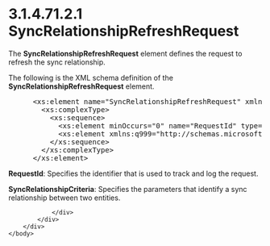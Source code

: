 <html dir="LTR" xmlns:mshelp="http://msdn.microsoft.com/mshelp" xmlns:ddue="http://ddue.schemas.microsoft.com/authoring/2003/5" xmlns:xlink="http://www.w3.org/1999/xlink" xmlns:tool="http://www.microsoft.com/tooltip">
    <head>
        <meta http-equiv="Content-Type" content="text/html; CHARSET=utf-8"></meta>
        <meta name="save" content="history"></meta>
        <title>3.1.4.71.2.1 SyncRelationshipRefreshRequest</title>
        <xml>
            <mshelp:toctitle title="3.1.4.71.2.1 SyncRelationshipRefreshRequest"></mshelp:toctitle>
            <mshelp:rltitle title="[MS-SSMDSWS-15]: SyncRelationshipRefreshRequest"></mshelp:rltitle>
            <mshelp:keyword index="A" term="394dddf4-9c35-45f4-b62d-64a8d08227f7"></mshelp:keyword>
            <mshelp:attr name="DCSext.ContentType" value="open specification"></mshelp:attr>
            <mshelp:attr name="AssetID" value="394dddf4-9c35-45f4-b62d-64a8d08227f7"></mshelp:attr>
            <mshelp:attr name="TopicType" value="kbRef"></mshelp:attr>
            <mshelp:attr name="DCSext.Title" value="[MS-SSMDSWS-15]: SyncRelationshipRefreshRequest" />
        </xml>
    </head>
    <body>
        <div id="header">
            <h1 class="heading">3.1.4.71.2.1 SyncRelationshipRefreshRequest</h1>
        </div>
        <div id="mainSection">
            <div id="mainBody">
                <div id="allHistory" class="saveHistory"></div>
                <div id="sectionSection0" class="section" name="collapseableSection">
                    

<p>The <b>SyncRelationshipRefreshRequest</b> element defines
the request to refresh the sync relationship.</p>

<p>The following is the XML schema definition of the <b>SyncRelationshipRefreshRequest</b>
element.</p>

<dl>
<dd>
<div><pre> &lt;xs:element name=&quot;SyncRelationshipRefreshRequest&quot; xmlns:xs=&quot;http://www.w3.org/2001/XMLSchema&quot;&gt;
   &lt;xs:complexType&gt;
     &lt;xs:sequence&gt;
       &lt;xs:element minOccurs=&quot;0&quot; name=&quot;RequestId&quot; type=&quot;ser:guid&quot; /&gt;
       &lt;xs:element xmlns:q999=&quot;http://schemas.microsoft.com/sqlserver/masterdataservices/2009/09&quot; minOccurs=&quot;0&quot; name=&quot;SyncRelationshipCriteria&quot; nillable=&quot;true&quot; type=&quot;q999:SyncRelationshipCriteria&quot; /&gt;
     &lt;/xs:sequence&gt;
   &lt;/xs:complexType&gt;
 &lt;/xs:element&gt;
</pre></div>
</dd></dl>

<p><b>RequestId</b>: Specifies the identifier that is
used to track and log the request.</p>

<p><b>SyncRelationshipCriteria</b>: Specifies the
parameters that identify a sync relationship between two entities.</p>


                </div>
            </div>
        </div>
    </body>
</html>